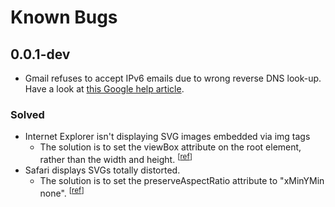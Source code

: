 # Known Bugs

## 0.0.1-dev
* Gmail refuses to accept IPv6 emails due to wrong reverse DNS look-up. Have a look at [this Google help article](https://support.google.com/mail/answer/81126?p=ipv6_authentication_error&rd=1#authentication).

### Solved
* Internet Explorer isn't displaying SVG images embedded via img tags
  * The solution is to set the viewBox attribute on the root element, rather than the width and height. <sup>[[ref](http://stackoverflow.com/questions/9777143)]</sup>
* Safari displays SVGs totally distorted.
  * The solution is to set the preserveAspectRatio attribute to "xMinYMin none". <sup>[[ref](http://stackoverflow.com/questions/11768364)]</sup>
